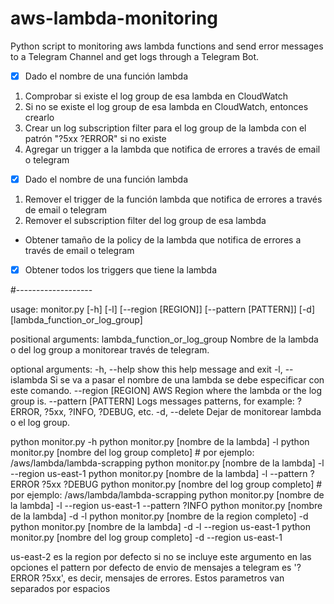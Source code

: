 # aws-lambda-monitoring

Python script to monitoring aws lambda functions and send error messages to a Telegram Channel and get logs through a Telegram Bot.

* [x] Dado el nombre de una función lambda
1. Comprobar si existe el log group de esa lambda en CloudWatch
2. Si no se existe el log group de esa lambda en CloudWatch, entonces crearlo
3. Crear un log subscription filter para el log group de la lambda con el patrón "?5xx ?ERROR" si no existe
4. Agregar un trigger a la lambda que notifica de errores a través de email o telegram

* [x] Dado el nombre de una función lambda
1. Remover el trigger de la función lambda que notifica de errores a través de email o telegram
2. Remover el subscription filter del log group de esa lambda

* Obtener tamaño de la policy de la lambda que notifica de errores a través de email o telegram
* [x] Obtener todos los triggers que tiene la lambda


#-------------------

usage: monitor.py [-h] [-l] [--region [REGION]] [--pattern [PATTERN]] [-d] [lambda_function_or_log_group]

positional arguments:
  lambda_function_or_log_group
                        Nombre de la lambda o del log group a monitorear través de telegram.

optional arguments:
  -h, --help            show this help message and exit
  -l, --islambda        Si se va a pasar el nombre de una lambda se debe especificar con este comando.
  --region [REGION]     AWS Region where the lambda or the log group is.
  --pattern [PATTERN]   Logs messages patterns, for example: ?ERROR, ?5xx, ?INFO, ?DEBUG, etc.
  -d, --delete          Dejar de monitorear lambda o el log group.

python monitor.py -h
python monitor.py [nombre de la lambda] -l
python monitor.py [nombre del log group completo]        # por ejemplo: /aws/lambda/lambda-scrapping
python monitor.py [nombre de la lambda] -l --region us-east-1
python monitor.py [nombre de la lambda] -l --pattern ?ERROR ?5xx ?DEBUG
python monitor.py [nombre del log group completo]        # por ejemplo: /aws/lambda/lambda-scrapping
python monitor.py [nombre de la lambda] -l --region us-east-1 --pattern ?INFO
python monitor.py [nombre de la lambda] -d -l
python monitor.py [nombre de la region completo] -d
python monitor.py [nombre de la lambda] -d -l --region us-east-1
python monitor.py [nombre del log group completo] -d --region us-east-1

us-east-2 es la region por defecto si no se incluye este argumento en las opciones
el pattern por defecto de envio de mensajes a telegram es '?ERROR ?5xx', es decir, mensajes de errores. Estos parametros van separados por espacios
